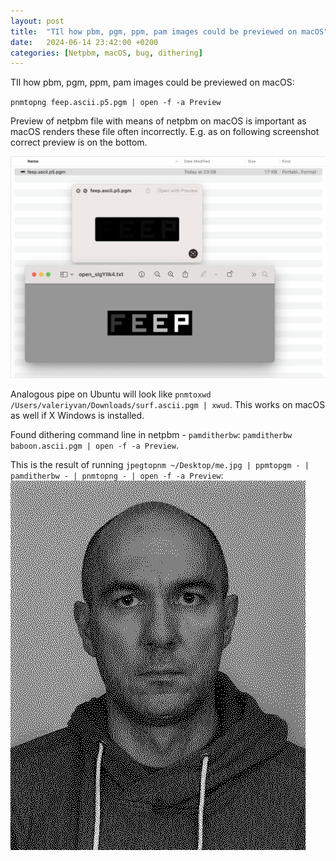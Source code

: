 ```yaml
---
layout: post
title:  "TIl how pbm, pgm, ppm, pam images could be previewed on macOS"
date:   2024-06-14 23:42:00 +0200
categories: [Netpbm, macOS, bug, dithering]
---
```

TIl how pbm, pgm, ppm, pam images could be previewed on macOS:

`pnmtopng feep.ascii.p5.pgm | open -f -a Preview`

Preview of netpbm file with means of netpbm on macOS is important as macOS renders these file often incorrectly. E.g. as on following screenshot correct preview is on the bottom.

![Finder screenshot with wrongly rendered pgm file](/assets/images/Screenshot%202024-06-16%20at%2023.10.49.png "Finder screenshot with wrongly rendered pgm file")

Analogous pipe on Ubuntu will look like `pnmtoxwd /Users/valeriyvan/Downloads/surf.ascii.pgm | xwud`. This works on macOS as well if X Windows is installed.

Found dithering command line in netpbm - `pamditherbw`: `pamditherbw baboon.ascii.pgm | open -f -a Preview`.

This is the result of running `jpegtopnm ~/Desktop/me.jpg | ppmtopgm - | pamditherbw - | pnmtopng - | open -f -a Preview`:
![me dithered with pamditherbw](/assets/images/me%20dithered.png "me dithered with pamditherbw")
